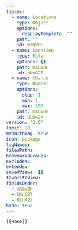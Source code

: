 ```yaml
---
fields:
  - name: Locations
    type: Object
    options:
      displayTemplate: ""
    path: ""
    id: mXQVBH
  - name: Location
    type: File
    options: {}
    path: mXQVBH
    id: kKnG2T
  - name: Chance
    type: Number
    options:
      step: 1
      min: 1
      max: 100
    path: mXQVBH
    id: BLH42X
version: "2.6"
limit: 20
mapWithTag: true
icon: package
tagNames: 
filesPaths: 
bookmarksGroups: 
excludes: 
extends: 
savedViews: []
favoriteView: 
fieldsOrder:
  - mXQVBH
  - kKnG2T
  - BLH42X
hide: true
---
```

```meta-bind-embed
[[Base]]
```